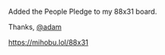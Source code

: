 Added the People Pledge to my 88x31 board.

Thanks, <span class="h-card" translate="no">[@<span>adam</span>](https://social.lol/@adam)</span>

[<span class="invisible">https://</span><span class="">mihobu.lol/88x31</span><span class="invisible"></span>](https://mihobu.lol/88x31)